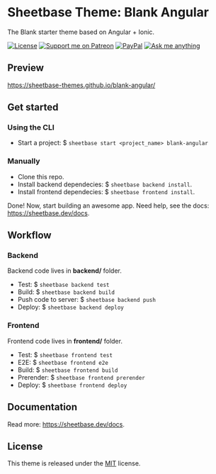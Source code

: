 # Sheetbase Theme: Blank Angular

The Blank starter theme based on Angular + Ionic.

<!-- block:header -->

[![License][license_badge]][license_url] [![Support me on Patreon][badge_patreon]][patreon_url] [![PayPal][badge_paypal_donate]][paypal_donate_url] [![Ask me anything][badge_ask_me]][ask_me_url]

<!-- /block:header -->

## Preview

<https://sheetbase-themes.github.io/blank-angular/>

## Get started

### Using the CLI

- Start a project: $ `sheetbase start <project_name> blank-angular`

### Manually

- Clone this repo.
- Install backend dependecies: $ `sheetbase backend install`.
- Install frontend dependecies: $ `sheetbase frontend install`.

Done! Now, start building an awesome app. Need help, see the docs: <https://sheetbase.dev/docs>.

## Workflow

### Backend

Backend code lives in **backend/** folder.

- Test: $ `sheetbase backend test`
- Build: $ `sheetbase backend build`
- Push code to server: $ `sheetbase backend push`
- Deploy: $ `sheetbase backend deploy`

### Frontend

Frontend code lives in **frontend/** folder.

- Test: $ `sheetbase frontend test`
- E2E: $ `sheetbase frontend e2e`
- Build: $ `sheetbase frontend build`
- Prerender: $ `sheetbase frontend prerender`
- Deploy: $ `sheetbase frontend deploy`

## Documentation

Read more: <https://sheetbase.dev/docs>.

## License

This theme is released under the [MIT][license_url] license.

<!-- block:footer -->

[license_badge]: https://img.shields.io/github/license/mashape/apistatus.svg
[license_url]: https://github.com/sheetbase-themes/blank-angular/blob/master/LICENSE
[badge_patreon]: https://lamnhan.github.io/assets/images/badges/patreon.svg
[patreon_url]: https://www.patreon.com/lamnhan
[badge_paypal_donate]: https://lamnhan.github.io/assets/images/badges/paypal_donate.svg
[paypal_donate_url]: https://www.paypal.me/lamnhan
[badge_ask_me]: https://img.shields.io/badge/ask/me-anything-1abc9c.svg
[ask_me_url]: https://m.me/sheetbase

<!-- /block:footer -->